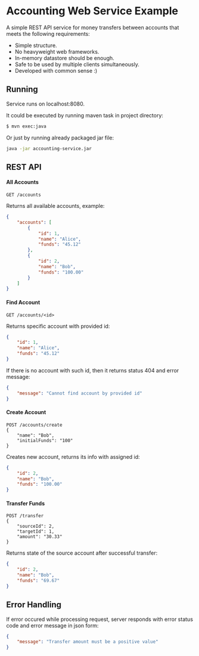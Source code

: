 
# Accounting Web Service Example  
A simple REST API service for money transfers between accounts that meets the following requirements:

 - Simple structure.
 - No heavyweight web frameworks.
 - In-memory datastore should be enough.
 - Safe to be used by multiple clients simultaneously.
 - Developed with common sense :)

## Running  
  
Service runs on localhost:8080.

It could be executed by running maven task in project directory:
```sh
$ mvn exec:java
```  
Or just by running already packaged jar file:
```sh
java -jar accounting-service.jar
```
## REST API

#### All Accounts
```
GET /accounts
```
Returns all available accounts, example:
```json
{
    "accounts": [
        {
            "id": 1,
            "name": "Alice",
            "funds": "45.12"
        },
        {
            "id": 2,
            "name": "Bob",
            "funds": "100.00"
        }
    ]
}
```
#### Find Account
```
GET /accounts/<id>
```
Returns specific account with provided id:
```json
{
    "id": 1,
    "name": "Alice",
    "funds": "45.12"
}
```
If there is no account with such id, then it returns status 404 and error message:
```json
{
    "message": "Cannot find account by provided id"
}
```
#### Create Account
```
POST /accounts/create
{
    "name": "Bob",
    "initialFunds": "100"
}
```
Creates new account, returns its info with assigned id:
```json
{
    "id": 2,
    "name": "Bob",
    "funds": "100.00"
}
```
#### Transfer Funds
```
POST /transfer
{
    "sourceId": 2,
    "targetId": 1,
    "amount": "30.33"
}
```
Returns state of the source account after successful transfer:
```json
{
    "id": 2,
    "name": "Bob",
    "funds": "69.67"
}
```
## Error Handling
If error occured while processing request, server responds with error status code and error message in json form:
```json
{
    "message": "Transfer amount must be a positive value"
}
```

